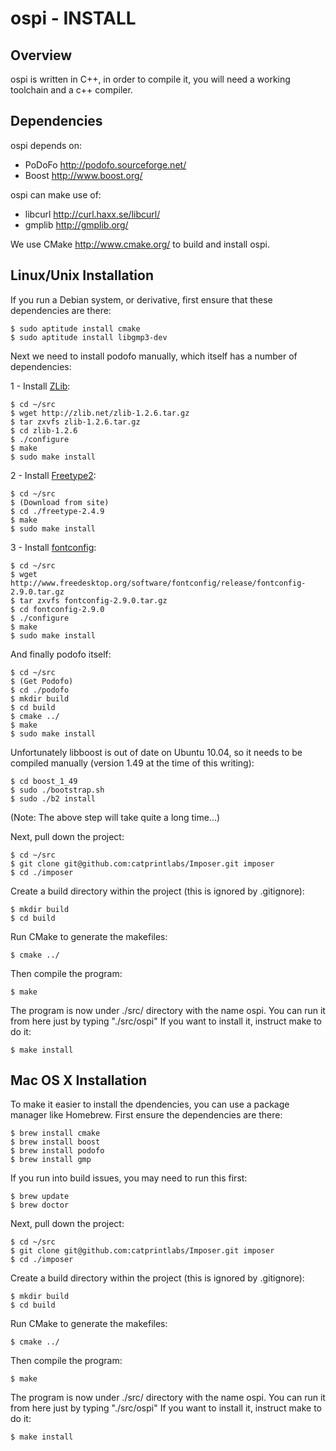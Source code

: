 # ospi - INSTALL
## Overview

ospi is written in C++, in order to compile it, you will need a working toolchain and a c++ compiler.

## Dependencies

ospi depends on:

* PoDoFo <http://podofo.sourceforge.net/>
* Boost <http://www.boost.org/>

ospi can make use of:

* libcurl <http://curl.haxx.se/libcurl/>
* gmplib <http://gmplib.org/>

We use CMake <http://www.cmake.org/> to build and install ospi.

## Linux/Unix Installation

If you run a Debian system, or derivative, first ensure that these dependencies are there:

    $ sudo aptitude install cmake
    $ sudo aptitude install libgmp3-dev

Next we need to install podofo manually, which itself has a number of dependencies:

1 - Install [ZLib](http://zlib.net/):

    $ cd ~/src
    $ wget http://zlib.net/zlib-1.2.6.tar.gz
    $ tar zxvfs zlib-1.2.6.tar.gz
    $ cd zlib-1.2.6
    $ ./configure
    $ make
    $ sudo make install

2 - Install [Freetype2](http://www.freetype.org/freetype2/index.html):

    $ cd ~/src
    $ (Download from site)
    $ cd ./freetype-2.4.9
    $ make
    $ sudo make install

3 - Install [fontconfig](http://www.freedesktop.org/wiki/Software/fontconfig):

    $ cd ~/src
    $ wget http://www.freedesktop.org/software/fontconfig/release/fontconfig-2.9.0.tar.gz
    $ tar zxvfs fontconfig-2.9.0.tar.gz
    $ cd fontconfig-2.9.0
    $ ./configure
    $ make
    $ sudo make install

And finally podofo itself:

    $ cd ~/src
    $ (Get Podofo)
    $ cd ./podofo
    $ mkdir build
    $ cd build
    $ cmake ../
    $ make
    $ sudo make install

Unfortunately libboost is out of date on Ubuntu 10.04, so it needs to be compiled manually (version 1.49 at the time of this writing):

    $ cd boost_1_49
    $ sudo ./bootstrap.sh
    $ sudo ./b2 install

(Note: The above step will take quite a long time...)

Next, pull down the project:

    $ cd ~/src
    $ git clone git@github.com:catprintlabs/Imposer.git imposer
    $ cd ./imposer

Create a build directory within the project (this is ignored by .gitignore):

    $ mkdir build
    $ cd build

Run CMake to generate the makefiles:

    $ cmake ../

Then compile the program:

    $ make

The program is now under ./src/ directory with the name ospi. You can run it from here just by typing "./src/ospi"
If you want to install it, instruct make to do it:

    $ make install


## Mac OS X Installation

To make it easier to install the dpendencies, you can use a package manager like Homebrew.
First ensure the dependencies are there:

    $ brew install cmake
    $ brew install boost
    $ brew install podofo
    $ brew install gmp

If you run into build issues, you may need to run this first:

    $ brew update
    $ brew doctor

Next, pull down the project:

    $ cd ~/src
    $ git clone git@github.com:catprintlabs/Imposer.git imposer
    $ cd ./imposer

Create a build directory within the project (this is ignored by .gitignore):

    $ mkdir build
    $ cd build

Run CMake to generate the makefiles:

    $ cmake ../

Then compile the program:

    $ make

The program is now under ./src/ directory with the name ospi. You can run it from here just by typing "./src/ospi"
If you want to install it, instruct make to do it:

    $ make install

